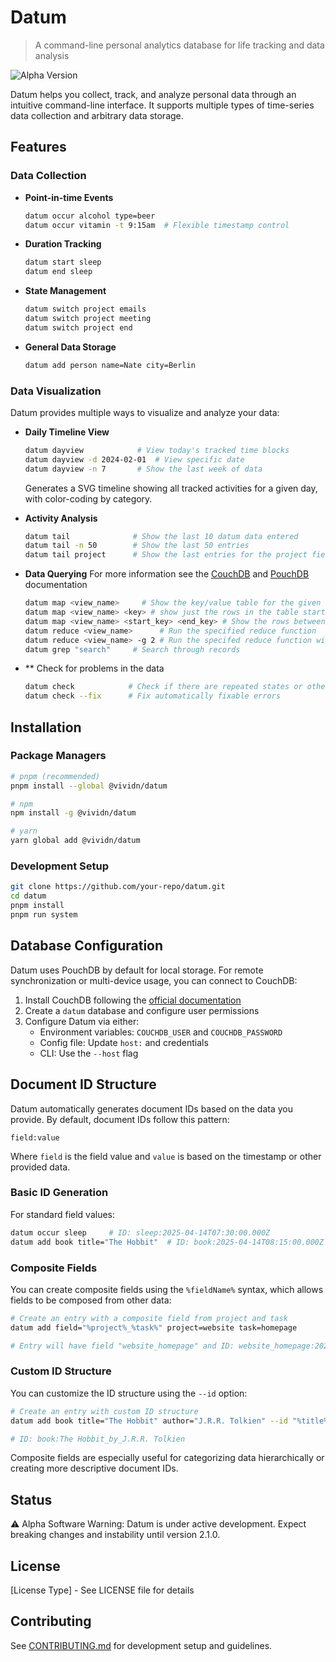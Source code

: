 # Datum

> A command-line personal analytics database for life tracking and data analysis

![Alpha Version](https://img.shields.io/badge/status-alpha-orange)

Datum helps you collect, track, and analyze personal data through an intuitive command-line interface. It supports multiple types of time-series data collection and arbitrary data storage.

## Features

### Data Collection

- **Point-in-time Events**
  ```bash
  datum occur alcohol type=beer
  datum occur vitamin -t 9:15am  # Flexible timestamp control
  ```

- **Duration Tracking**
  ```bash
  datum start sleep
  datum end sleep
  ```

- **State Management**
  ```bash
  datum switch project emails
  datum switch project meeting
  datum switch project end
  ```

- **General Data Storage**
  ```bash
  datum add person name=Nate city=Berlin
  ```

### Data Visualization

Datum provides multiple ways to visualize and analyze your data:

- **Daily Timeline View**
  ```bash
  datum dayview            # View today's tracked time blocks
  datum dayview -d 2024-02-01  # View specific date
  datum dayview -n 7       # Show the last week of data
  ```
  Generates a SVG timeline showing all tracked activities for a given day, with color-coding by category.

- **Activity Analysis**
  ```bash
  datum tail              # Show the last 10 datum data entered
  datum tail -n 50        # Show the last 50 entries
  datum tail project      # Show the last entries for the project field
  ```

- **Data Querying**
For more information see the [CouchDB](https://docs.couchdb.org/en/stable/ddocs/views/intro.html) and [PouchDB](https://pouchdb.com/guides/queries.html) documentation
  ```bash
  datum map <view_name>     # Show the key/value table for the given view
  datum map <view_name> <key> # show just the rows in the table starting with key
  datum map <view_name> <start_key> <end_key> # Show the rows between the two keys
  datum reduce <view_name>      # Run the specified reduce function
  datum reduce <view_name> -g 2 # Run the specifed reduce function with group level 2
  datum grep "search"     # Search through records
  ```

- ** Check for problems in the data
  ```bash
  datum check            # Check if there are repeated states or other problems in the data
  datum check --fix      # Fix automatically fixable errors
  ```

## Installation

### Package Managers
```bash
# pnpm (recommended)
pnpm install --global @vividn/datum

# npm
npm install -g @vividn/datum

# yarn
yarn global add @vividn/datum
```

### Development Setup
```bash
git clone https://github.com/your-repo/datum.git
cd datum
pnpm install
pnpm run system
```

## Database Configuration

Datum uses PouchDB by default for local storage. For remote synchronization or multi-device usage, you can connect to CouchDB:

1. Install CouchDB following the [official documentation](https://docs.couchdb.org/en/stable/)
2. Create a `datum` database and configure user permissions
3. Configure Datum via either:
   - Environment variables: `COUCHDB_USER` and `COUCHDB_PASSWORD`
   - Config file: Update `host:` and credentials
   - CLI: Use the `--host` flag

## Document ID Structure

Datum automatically generates document IDs based on the data you provide. By default, document IDs follow this pattern:

```
field:value
```

Where `field` is the field value and `value` is based on the timestamp or other provided data.

### Basic ID Generation
For standard field values:

```bash
datum occur sleep     # ID: sleep:2025-04-14T07:30:00.000Z
datum add book title="The Hobbit"  # ID: book:2025-04-14T08:15:00.000Z
```

### Composite Fields

You can create composite fields using the `%fieldName%` syntax, which allows fields to be composed from other data:

```bash
# Create an entry with a composite field from project and task
datum add field="%project%_%task%" project=website task=homepage

# Entry will have field "website_homepage" and ID: website_homepage:2025-04-14T08:30:00.000Z
```

### Custom ID Structure

You can customize the ID structure using the `--id` option:

```bash
# Create an entry with custom ID structure
datum add book title="The Hobbit" author="J.R.R. Tolkien" --id "%title%_by_%author%"

# ID: book:The Hobbit_by_J.R.R. Tolkien
```

Composite fields are especially useful for categorizing data hierarchically or creating more descriptive document IDs.

## Status

⚠️ Alpha Software Warning: Datum is under active development. Expect breaking changes and instability until version 2.1.0.

## License

[License Type] - See LICENSE file for details

## Contributing

See [CONTRIBUTING.md](./CONTRIBUTING.md) for development setup and guidelines.
